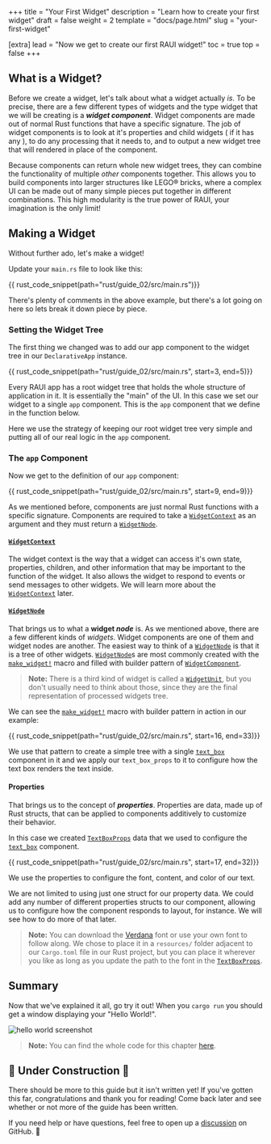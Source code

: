 +++
title = "Your First Widget"
description = "Learn how to create your first widget"
draft = false
weight = 2
template = "docs/page.html"
slug = "your-first-widget"

[extra]
lead = "Now we get to create our first RAUI widget!"
toc = true
top = false
+++

## What is a Widget?

Before we create a widget, let's talk about what a widget actually _is_. To be precise, there are a few different types of widgets and the type widget that we will be creating is a **_widget component_**. Widget components are made out of normal Rust functions that have a specific signature. The job of widget components is to look at it's properties and child widgets ( if it has any ), to do any processing that it needs to, and to output a new widget tree that will rendered in place of the component.

Because components can return whole new widget trees, they can combine the functionality of multiple _other_ components together. This allows you to build components into larger structures like LEGO® bricks, where a complex UI can be made out of many simple pieces put together in different combinations. This high modularity is the true power of RAUI, your imagination is the only limit!

## Making a Widget

Without further ado, let's make a widget!

Update your `main.rs` file to look like this:

{{ rust_code_snippet(path="rust/guide_02/src/main.rs")}}

There's plenty of comments in the above example, but there's a lot going on here so lets break it down piece by piece.

### Setting the Widget Tree

The first thing we changed was to add our app component to the widget tree in our `DeclarativeApp` instance.

{{ rust_code_snippet(path="rust/guide_02/src/main.rs", start=3, end=5)}}

Every RAUI app has a root widget tree that holds the whole structure of application in it. It is essentially the "main" of the UI. In this case we set our widget to a single `app` component. This is the `app` component that we define in the function below.

Here we use the strategy of keeping our root widget tree very simple and putting all of our real logic in the `app` component.

### The `app` Component

Now we get to the definition of our `app` component:

{{ rust_code_snippet(path="rust/guide_02/src/main.rs", start=9, end=9)}}

As we mentioned before, components are just normal Rust functions with a specific signature. Components are required to take a [`WidgetContext`] as an argument and they must return a [`WidgetNode`].

[`WidgetContext`]: https://docs.rs/raui/latest/raui/core/widget/context/struct.WidgetContext.html
[`WidgetNode`]: https://docs.rs/raui/latest/raui/core/widget/node/enum.WidgetNode.html

#### [`WidgetContext`]

The widget context is the way that a widget can access it's own state, properties, children, and other information that may be important to the function of the widget. It also allows the widget to respond to events or send messages to other widgets. We will learn more about the [`WidgetContext`] later.

#### [`WidgetNode`]

That brings us to what a **widget _node_** is. As we mentioned above, there are a few different kinds of _widgets_. Widget components are one of them and widget nodes are another. The easiest way to think of a [`WidgetNode`] is that it is a tree of other widgets. [`WidgetNode`]s are most commonly created with the [`make_widget!`] macro and filled with builder pattern of [`WidgetComponent`].

> **Note:** There is a third kind of widget is called a [`WidgetUnit`], but you don't usually need to think about those, since they are the final representation of processed widgets tree.

We can see the [`make_widget!`] macro with builder pattern in action in our example:

{{ rust_code_snippet(path="rust/guide_02/src/main.rs", start=16, end=33)}}

We use that pattern to create a simple tree with a single [`text_box`] component in it and we apply our `text_box_props` to it to configure how the text box renders the text inside.

[`text_box`]: https://docs.rs/raui/latest/raui/core/widget/component/text_box/fn.text_box.html

[`make_widget!`]: https://docs.rs/raui/latest/raui/core/macro.make_widget.html
[`WidgetUnit`]: https://docs.rs/raui/latest/raui/core/widget/unit/enum.WidgetUnit.html
[`WidgetComponent`]: https://docs.rs/raui/latest/raui/core/widget/component/enum.WidgetComponent.html

#### Properties

That brings us to the concept of **_properties_**. Properties are data, made up of Rust structs, that can be applied to components additively to customize their behavior.

In this case we created [`TextBoxProps`] data that we used to configure the [`text_box`] component.

{{ rust_code_snippet(path="rust/guide_02/src/main.rs", start=17, end=32)}}

We use the properties to configure the font, content, and color of our text.

We are not limited to using just one struct for our property data. We could add any number of different properties structs to our component, allowing us to configure how the component responds to layout, for instance. We will see how to do more of that later.

[`TextBoxProps`]: https://docs.rs/raui/0.34.0/raui/core/widget/component/text_box/struct.TextBoxProps.html

> **Note:** You can download the [Verdana] font or use your own font to follow along. We chose to place it in a `resources/` folder adjacent to our `Cargo.toml` file in our Rust project, but you can place it wherever you like as long as you update the path to the font in the [`TextBoxProps`].

[Verdana]: https://github.com/PsichiX/raui/raw/master/site/rust/guide_02/resources/verdana.ttf

## Summary

Now that we've explained it all, go try it out! When you `cargo run` you should get a window displaying your "Hello World!".

![hello world screenshot](hello_world.png)

> **Note:** You can find the whole code for this chapter [here](https://github.com/RAUI-labs/raui/tree/master/site/rust/guide_02).

## 🚧 Under Construction 👷

There should be more to this guide but it isn't written yet! If you've gotten this far, congratulations and thank you for reading! Come back later and see whether or not more of the guide has been written.

If you need help or have questions, feel free to open up a [discussion] on GitHub. 👋

[discussion]: https://github.com/RAUI-labs/raui/discussions
